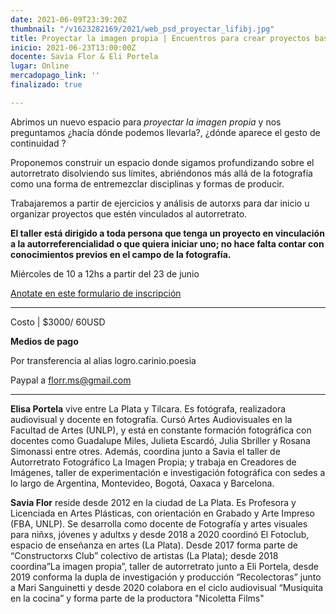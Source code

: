 ```yaml
---
date: 2021-06-09T23:39:20Z
thumbnail: "/v1623282169/2021/web_psd_proyectar_lifibj.jpg"
title: Proyectar la imagen propia | Encuentros para crear proyectos basados en autorretrato
inicio: 2021-06-23T13:00:00Z
docente: Savia Flor & Eli Portela
lugar: Online
mercadopago_link: ''
finalizado: true

---
```

Abrimos un nuevo espacio para _proyectar la imagen propia_ y nos preguntamos ¿hacía dónde podemos llevarla?, ¿dónde aparece el gesto de continuidad ? 

Proponemos construir un espacio donde sigamos profundizando sobre el autorretrato disolviendo sus límites, abriéndonos más allá de la fotografía como una forma de entremezclar disciplinas y formas de producir. 

Trabajaremos a partir de ejercicios y análisis de autorxs para dar inicio u organizar proyectos que estén vinculados al autorretrato.

**El taller está dirigido a toda persona que tenga un proyecto en vinculación a la autorreferencialidad o que quiera iniciar uno; no hace falta contar con conocimientos previos en el campo de la fotografía.**

Miércoles de 10 a 12hs a partir del 23 de junio

[Anotate en este formulario de inscripción](https://docs.google.com/forms/d/1mBVI4AvEAewGLd1Fzq9cy3CWrQipo-P-7TGBe5Hvrus/edit)

***

Costo | $3000/ 60USD

**Medios de pago**

Por transferencia al alias logro.carinio.poesia

Paypal a florr.ms@gmail.com

***

**Elisa Portela** vive entre La Plata y Tilcara. Es fotógrafa, realizadora audiovisual y docente en fotografía. Cursó Artes Audiovisuales en la Facultad de Artes (UNLP), y está en constante formación fotográfica con docentes como Guadalupe Miles, Julieta Escardó, Julia Sbriller y Rosana Simonassi entre otres. Además, coordina junto a Savia el taller de Autorretrato Fotográfico La Imagen Propia; y trabaja en Creadores de Imágenes, taller de experimentación e investigación fotográfica con sedes a lo largo de Argentina, Montevideo, Bogotá, Oaxaca y Barcelona. 

**Savia Flor** reside desde 2012 en la ciudad de La Plata. Es Profesora y Licenciada en Artes Plásticas, con orientación en Grabado y Arte Impreso (FBA, UNLP). Se desarrolla como docente de Fotografía y artes visuales para niñxs, jóvenes y adultxs y desde 2018 a 2020 coordinó El Fotoclub, espacio de enseñanza en artes (La Plata). Desde 2017 forma parte de “Constructorxs Club” colectivo de artistas (La Plata); desde 2018 coordina”La imagen propia”, taller de autorretrato junto a Eli Portela, desde 2019 conforma la dupla de investigación y producción “Recolectoras” junto a Mari Sanguinetti y desde 2020 colabora en el ciclo audiovisual “Musiquita en la cocina” y forma parte de la productora "Nicoletta Films"
